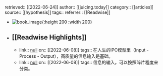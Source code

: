 retrieved:: [[2022-06-24]]
author:: [[juicing.today]]
category:: [[articles]]
source:: [[hypothesis]]
tags:: 
referrer:: [[Readwise]]

- ![book_image](https://readwise-assets.s3.amazonaws.com/static/images/article4.6bc1851654a0.png){:height 200 :width 200}
- ## [[Readwise Highlights]]
	- link:: [null](null)
	  on:: [[2022-06-08]]
	  tags:: 
	  在人生的IPO模型里（Input - Process - Output），高质量的信息输入是基础。
	- link:: [null](null)
	  on:: [[2022-06-08]]
	  tags:: 
	  信息的输入，可以按照碎片程度来分类。